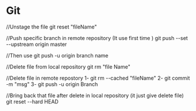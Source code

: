 # Git

//Unstage the file 
git reset "fileName"

//Push specific branch in remote repository (It use first time )
git push --set --upstream origin master

//Then use 
git push -u origin branch name

//Delete file from local repository 
git rm "file Name"

//Delete file in remote repostory 
1- git rm --cached "fileName"
2- git commit -m "msg"
3- git push -u origin Branch

//Bring back that file after delete in local repository (it just give delete file)
git reset --hard HEAD
